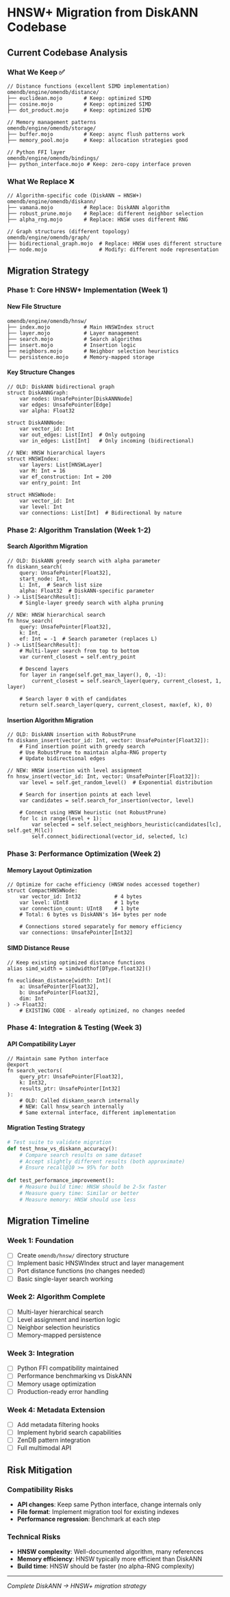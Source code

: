 # HNSW+ Migration from DiskANN Codebase

## Current Codebase Analysis

### What We Keep ✅
```mojo
// Distance functions (excellent SIMD implementation)
omendb/engine/omendb/distance/
├── euclidean.mojo       # Keep: optimized SIMD
├── cosine.mojo          # Keep: optimized SIMD  
├── dot_product.mojo     # Keep: optimized SIMD

// Memory management patterns
omendb/engine/omendb/storage/
├── buffer.mojo          # Keep: async flush patterns work
├── memory_pool.mojo     # Keep: allocation strategies good

// Python FFI layer
omendb/engine/omendb/bindings/
├── python_interface.mojo # Keep: zero-copy interface proven
```

### What We Replace ❌
```mojo
// Algorithm-specific code (DiskANN → HNSW+)
omendb/engine/omendb/diskann/
├── vamana.mojo          # Replace: DiskANN algorithm
├── robust_prune.mojo    # Replace: different neighbor selection  
├── alpha_rng.mojo       # Replace: HNSW uses different RNG

// Graph structures (different topology)
omendb/engine/omendb/graph/
├── bidirectional_graph.mojo  # Replace: HNSW uses different structure
├── node.mojo                 # Modify: different node representation
```

## Migration Strategy

### Phase 1: Core HNSW+ Implementation (Week 1)

#### New File Structure
```
omendb/engine/omendb/hnsw/
├── index.mojo           # Main HNSWIndex struct
├── layer.mojo           # Layer management
├── search.mojo          # Search algorithms  
├── insert.mojo          # Insertion logic
├── neighbors.mojo       # Neighbor selection heuristics
└── persistence.mojo     # Memory-mapped storage
```

#### Key Structure Changes
```mojo
// OLD: DiskANN bidirectional graph
struct DiskANNGraph:
    var nodes: UnsafePointer[DiskANNNode] 
    var edges: UnsafePointer[Edge]
    var alpha: Float32

struct DiskANNNode:
    var vector_id: Int
    var out_edges: List[Int]  # Only outgoing
    var in_edges: List[Int]   # Only incoming (bidirectional)

// NEW: HNSW hierarchical layers
struct HNSWIndex:
    var layers: List[HNSWLayer]
    var M: Int = 16
    var ef_construction: Int = 200  
    var entry_point: Int

struct HNSWNode:
    var vector_id: Int
    var level: Int
    var connections: List[Int]  # Bidirectional by nature
```

### Phase 2: Algorithm Translation (Week 1-2)

#### Search Algorithm Migration
```mojo
// OLD: DiskANN greedy search with alpha parameter
fn diskann_search(
    query: UnsafePointer[Float32],
    start_node: Int,
    L: Int,  # Search list size
    alpha: Float32  # DiskANN-specific parameter
) -> List[SearchResult]:
    # Single-layer greedy search with alpha pruning

// NEW: HNSW hierarchical search
fn hnsw_search(
    query: UnsafePointer[Float32], 
    k: Int,
    ef: Int = -1  # Search parameter (replaces L)
) -> List[SearchResult]:
    # Multi-layer search from top to bottom
    var current_closest = self.entry_point
    
    # Descend layers
    for layer in range(self.get_max_layer(), 0, -1):
        current_closest = self.search_layer(query, current_closest, 1, layer)
    
    # Search layer 0 with ef candidates
    return self.search_layer(query, current_closest, max(ef, k), 0)
```

#### Insertion Algorithm Migration
```mojo
// OLD: DiskANN insertion with RobustPrune
fn diskann_insert(vector_id: Int, vector: UnsafePointer[Float32]):
    # Find insertion point with greedy search
    # Use RobustPrune to maintain alpha-RNG property
    # Update bidirectional edges

// NEW: HNSW insertion with level assignment  
fn hnsw_insert(vector_id: Int, vector: UnsafePointer[Float32]):
    var level = self.get_random_level()  # Exponential distribution
    
    # Search for insertion points at each level
    var candidates = self.search_for_insertion(vector, level)
    
    # Connect using HNSW heuristic (not RobustPrune)
    for lc in range(level + 1):
        var selected = self.select_neighbors_heuristic(candidates[lc], self.get_M(lc))
        self.connect_bidirectional(vector_id, selected, lc)
```

### Phase 3: Performance Optimization (Week 2)

#### Memory Layout Optimization
```mojo
// Optimize for cache efficiency (HNSW nodes accessed together)
struct CompactHNSWNode:
    var vector_id: Int32           # 4 bytes
    var level: UInt8               # 1 byte
    var connection_count: UInt8    # 1 byte  
    # Total: 6 bytes vs DiskANN's 16+ bytes per node
    
    # Connections stored separately for memory efficiency
    var connections: UnsafePointer[Int32]  
```

#### SIMD Distance Reuse
```mojo
// Keep existing optimized distance functions
alias simd_width = simdwidthof[DType.float32]()

fn euclidean_distance[width: Int](
    a: UnsafePointer[Float32],
    b: UnsafePointer[Float32], 
    dim: Int
) -> Float32:
    # EXISTING CODE - already optimized, no changes needed
```

### Phase 4: Integration & Testing (Week 3)

#### API Compatibility Layer
```mojo
// Maintain same Python interface
@export
fn search_vectors(
    query_ptr: UnsafePointer[Float32],
    k: Int32,
    results_ptr: UnsafePointer[Int32]
):
    # OLD: Called diskann_search internally
    # NEW: Call hnsw_search internally
    # Same external interface, different implementation
```

#### Migration Testing Strategy
```python
# Test suite to validate migration
def test_hnsw_vs_diskann_accuracy():
    # Compare search results on same dataset
    # Accept slightly different results (both approximate)
    # Ensure recall@10 >= 95% for both
    
def test_performance_improvement():  
    # Measure build time: HNSW should be 2-5x faster
    # Measure query time: Similar or better
    # Measure memory: HNSW should use less
```

## Migration Timeline

### Week 1: Foundation
- [ ] Create `omendb/hnsw/` directory structure
- [ ] Implement basic HNSWIndex struct and layer management
- [ ] Port distance functions (no changes needed)
- [ ] Basic single-layer search working

### Week 2: Algorithm Complete
- [ ] Multi-layer hierarchical search
- [ ] Level assignment and insertion logic
- [ ] Neighbor selection heuristics
- [ ] Memory-mapped persistence

### Week 3: Integration
- [ ] Python FFI compatibility maintained
- [ ] Performance benchmarking vs DiskANN
- [ ] Memory usage optimization
- [ ] Production-ready error handling

### Week 4: Metadata Extension
- [ ] Add metadata filtering hooks
- [ ] Implement hybrid search capabilities  
- [ ] ZenDB pattern integration
- [ ] Full multimodal API

## Risk Mitigation

### Compatibility Risks
- **API changes**: Keep same Python interface, change internals only
- **File format**: Implement migration tool for existing indexes
- **Performance regression**: Benchmark at each step

### Technical Risks  
- **HNSW complexity**: Well-documented algorithm, many references
- **Memory efficiency**: HNSW typically more efficient than DiskANN
- **Build time**: HNSW should be faster (no alpha-RNG complexity)

---
*Complete DiskANN → HNSW+ migration strategy*